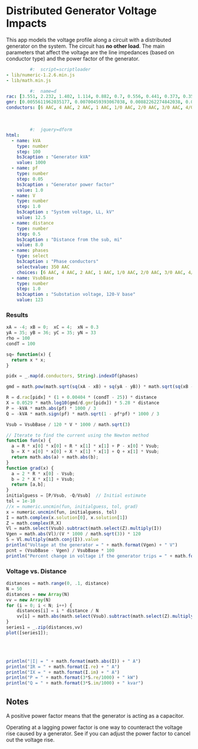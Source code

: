 
# Distributed Generator Voltage Impacts

This app models the voltage profile along a circuit with a distributed
generator on the system. The circuit has **no other load**. The main
parameters that affect the voltage are the line impedances (based on
conductor type) and the power factor of the generator.

<!-- Load scripts -->

```yaml
         #:  script=scriptloader
- lib/numeric-1.2.6.min.js
- lib/math.min.js
```

<!-- Conductor data -->

```yaml
         #:  name=d
rac: [3.551, 2.232, 1.402, 1.114, 0.882, 0.7, 0.556, 0.441, 0.373, 0.35, 0.311, 0.278, 0.267, 0.235, 0.208, 0.197, 0.188, 0.169, 0.135, 0.133, 0.127, 0.12, 0.109, 0.106, 0.101, 0.0963]
gmr: [0.0055611962035177, 0.00700459393067038, 0.00882262274842038, 0.00990159326021141, 0.0111125174323268, 0.0124715326552536, 0.0139967498560307, 0.0157084948536593, 0.0171990576740366, 0.0177754680514267, 0.0197856043349646, 0.0209605660328388, 0.0214852445181602, 0.0227611387971986, 0.0243123406199979, 0.0249209197027924, 0.0255447325512619, 0.0270616982108416, 0.0308759703782212, 0.0311314761296609, 0.0319107497292355, 0.0327095298674806, 0.0343675751093677, 0.0349387277474913, 0.0361096666226405, 0.0367097709735484]
conductors: [6 AAC, 4 AAC, 2 AAC, 1 AAC, 1/0 AAC, 2/0 AAC, 3/0 AAC, 4/0 AAC, 250 AAC, 266.8 AAC, 300 AAC, 336.4 AAC, 350 AAC, 397.5 AAC, 450 AAC, 477 AAC, 500 AAC, 556.5 AAC, 700 AAC, 715.5 AAC, 750 AAC, 795 AAC, 874.5 AAC, 900 AAC, 954 AAC, 1000 AAC]
```

<div class="row">
<div class="col-md-4">
<br>

<!-- Input form -->

```yaml
         #:  jquery=dform
html:
  - name: kVA
    type: number
    step: 100
    bs3caption : "Generator kVA"
    value: 1000
  - name: pf
    type: number
    step: 0.05
    bs3caption : "Generator power factor"
    value: 1.0
  - name: V
    type: number
    step: 1.0
    bs3caption : "System voltage, LL, kV"
    value: 12.5
  - name: distance
    type: number
    step: 0.5
    bs3caption : "Distance from the sub, mi"
    value: 8.0
  - name: phases
    type: select
    bs3caption : "Phase conductors"
    selectvalue: 350 AAC
    choices: [6 AAC, 4 AAC, 2 AAC, 1 AAC, 1/0 AAC, 2/0 AAC, 3/0 AAC, 4/0 AAC, 250 AAC, 266.8 AAC, 300 AAC, 336.4 AAC, 350 AAC, 397.5 AAC, 450 AAC, 477 AAC, 500 AAC, 556.5 AAC, 700 AAC, 715.5 AAC, 750 AAC, 795 AAC, 874.5 AAC, 900 AAC, 954 AAC, 1000 AAC]
  - name: VsubBase
    type: number
    step: 1.0
    bs3caption : "Substation voltage, 120-V base"
    value: 123
```

</div>

<div class = "col-md-1">
</div>

<div class = "col-md-7">

<h3>Results</h3>

<!-- Main calculations -->

```js
xA = -4; xB = 0;  xC = 4;  xN = 0.3
yA = 35; yB = 36; yC = 35; yN = 33
rho = 100
condT = 100

sq= function(x) {
  return x * x;
}

pidx = _.map(d.conductors, String).indexOf(phases)

gmd = math.pow(math.sqrt(sq(xA - xB) + sq(yA - yB)) * math.sqrt(sq(xB - xC) + sq(yB - yC)) * math.sqrt(sq(xC - xA) + sq(yC - yA)), 0.33333333)

R = d.rac[pidx] * (1 + 0.00404 * (condT - 25)) * distance
X = 0.0529 * math.log10(gmd/d.gmr[pidx]) * 5.28 * distance
P = -kVA * math.abs(pf) * 1000 / 3
Q = -kVA * math.sign(pf) * math.sqrt(1 - pf*pf) * 1000 / 3

Vsub = VsubBase / 120 * V * 1000 / math.sqrt(3)

// Iterate to find the current using the Newton method
function fun(x) {
  a = R * x[0] * x[0] + R * x[1] * x[1] + P - x[0] * Vsub;
  b = X * x[0] * x[0] + X * x[1] * x[1] + Q + x[1] * Vsub;
  return math.abs(a) + math.abs(b);
}
function grad(x) {
  a = 2 * R * x[0] - Vsub;
  b = 2 * X * x[1] + Vsub;
  return [a,b];
}
initialguess = [P/Vsub, -Q/Vsub]  // Initial estimate
tol = 1e-10
//x = numeric.uncmin(fun, initialguess, tol, grad)
x = numeric.uncmin(fun, initialguess, tol)
I = math.complex(x.solution[0], x.solution[1])
Z = math.complex(R,X)
Vl = math.select(Vsub).subtract(math.select(Z).multiply(I))
Vgen = math.abs(Vl)/(V * 1000 / math.sqrt(3)) * 120
S = Vl.multiply(math.conj(I)).value
println("Voltage at the generator = " + math.format(Vgen) + " V")
pcnt = (VsubBase - Vgen) / VsubBase * 100
println("Percent change in voltage if the generator trips = " + math.format(pcnt) + "%")
```

<h3>Voltage vs. Distance</h3>

<!-- Make plot -->

```js
distances = math.range(0, .1, distance)
N = 50
distances = new Array(N)
vv = new Array(N)
for (i = 0; i < N; i++) {
    distances[i] = i * distance / N
    vv[i] = math.abs(math.select(Vsub).subtract(math.select(Z).multiply(distances[i]/distance).multiply(I)))/(V*1000/math.sqrt(3))*120
}
series1 = _.zip(distances,vv)
plot([series1]);
```
<br/>
<br/>

<!-- Write output -->

```js
println("|I| = " + math.format(math.abs(I)) + " A")
println("IR = " + math.format(I.re) + " A")
println("IX = " + math.format(I.im) + " A")
println("P = " + math.format(3*S.re/1000) + " kW")
println("Q = " + math.format(3*S.im/1000) + " kvar")
```
</div>
</div>



## Notes

A positive power factor means that the generator is acting as a
capacitor.

Operating at a lagging power factor is one way to counteract the
voltage rise caused by a generator. See if you can adjust the power
factor to cancel out the voltage rise.
